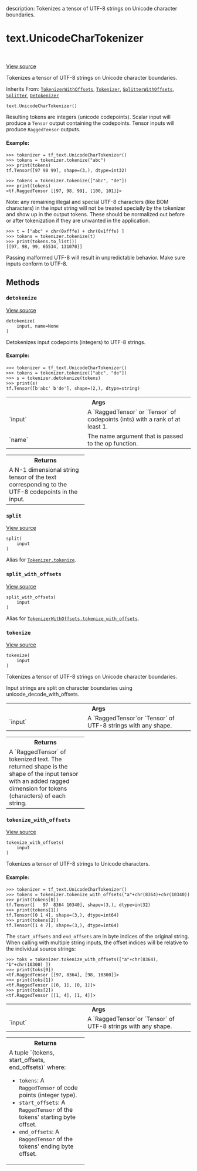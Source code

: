 description: Tokenizes a tensor of UTF-8 strings on Unicode character
boundaries.

<div itemscope itemtype="http://developers.google.com/ReferenceObject">
<meta itemprop="name" content="text.UnicodeCharTokenizer" />
<meta itemprop="path" content="Stable" />
<meta itemprop="property" content="__init__"/>
<meta itemprop="property" content="detokenize"/>
<meta itemprop="property" content="split"/>
<meta itemprop="property" content="split_with_offsets"/>
<meta itemprop="property" content="tokenize"/>
<meta itemprop="property" content="tokenize_with_offsets"/>
</div>

# text.UnicodeCharTokenizer

<!-- Insert buttons and diff -->

<table class="tfo-notebook-buttons tfo-api nocontent" align="left">

</table>

<a target="_blank" href="https://github.com/tensorflow/text/tree/master/tensorflow_text/python/ops/unicode_char_tokenizer.py">View
source</a>

Tokenizes a tensor of UTF-8 strings on Unicode character boundaries.

Inherits From: [`TokenizerWithOffsets`](../text/TokenizerWithOffsets.md),
[`Tokenizer`](../text/Tokenizer.md),
[`SplitterWithOffsets`](../text/SplitterWithOffsets.md),
[`Splitter`](../text/Splitter.md), [`Detokenizer`](../text/Detokenizer.md)

<pre class="devsite-click-to-copy prettyprint lang-py tfo-signature-link">
<code>text.UnicodeCharTokenizer()
</code></pre>

<!-- Placeholder for "Used in" -->

Resulting tokens are integers (unicode codepoints). Scalar input will produce a
`Tensor` output containing the codepoints. Tensor inputs will produce
`RaggedTensor` outputs.

#### Example:

```
>>> tokenizer = tf_text.UnicodeCharTokenizer()
>>> tokens = tokenizer.tokenize("abc")
>>> print(tokens)
tf.Tensor([97 98 99], shape=(3,), dtype=int32)
```

```
>>> tokens = tokenizer.tokenize(["abc", "de"])
>>> print(tokens)
<tf.RaggedTensor [[97, 98, 99], [100, 101]]>
```

Note: any remaining illegal and special UTF-8 characters (like BOM characters)
in the input string will not be treated specially by the tokenizer and show up
in the output tokens. These should be normalized out before or after
tokenization if they are unwanted in the application.

```
>>> t = ["abc" + chr(0xfffe) + chr(0x1fffe) ]
>>> tokens = tokenizer.tokenize(t)
>>> print(tokens.to_list())
[[97, 98, 99, 65534, 131070]]
```

Passing malformed UTF-8 will result in unpredictable behavior. Make sure inputs
conform to UTF-8.

## Methods

<h3 id="detokenize"><code>detokenize</code></h3>

<a target="_blank" href="https://github.com/tensorflow/text/tree/master/tensorflow_text/python/ops/unicode_char_tokenizer.py">View
source</a>

<pre class="devsite-click-to-copy prettyprint lang-py tfo-signature-link">
<code>detokenize(
    input, name=None
)
</code></pre>

Detokenizes input codepoints (integers) to UTF-8 strings.

#### Example:

```
>>> tokenizer = tf_text.UnicodeCharTokenizer()
>>> tokens = tokenizer.tokenize(["abc", "de"])
>>> s = tokenizer.detokenize(tokens)
>>> print(s)
tf.Tensor([b'abc' b'de'], shape=(2,), dtype=string)
```

<!-- Tabular view -->
 <table class="responsive fixed orange">
<colgroup><col width="214px"><col></colgroup>
<tr><th colspan="2">Args</th></tr>

<tr>
<td>
`input`
</td>
<td>
A `RaggedTensor` or `Tensor` of codepoints (ints) with a rank of at
least 1.
</td>
</tr><tr>
<td>
`name`
</td>
<td>
The name argument that is passed to the op function.
</td>
</tr>
</table>

<!-- Tabular view -->
 <table class="responsive fixed orange">
<colgroup><col width="214px"><col></colgroup>
<tr><th colspan="2">Returns</th></tr>
<tr class="alt">
<td colspan="2">
A N-1 dimensional string tensor of the text corresponding to the UTF-8
codepoints in the input.
</td>
</tr>

</table>

<h3 id="split"><code>split</code></h3>

<a target="_blank" href="https://github.com/tensorflow/text/tree/master/tensorflow_text/python/ops/tokenization.py">View
source</a>

<pre class="devsite-click-to-copy prettyprint lang-py tfo-signature-link">
<code>split(
    input
)
</code></pre>

Alias for
<a href="../text/Tokenizer.md#tokenize"><code>Tokenizer.tokenize</code></a>.

<h3 id="split_with_offsets"><code>split_with_offsets</code></h3>

<a target="_blank" href="https://github.com/tensorflow/text/tree/master/tensorflow_text/python/ops/tokenization.py">View
source</a>

<pre class="devsite-click-to-copy prettyprint lang-py tfo-signature-link">
<code>split_with_offsets(
    input
)
</code></pre>

Alias for
<a href="../text/TokenizerWithOffsets.md#tokenize_with_offsets"><code>TokenizerWithOffsets.tokenize_with_offsets</code></a>.

<h3 id="tokenize"><code>tokenize</code></h3>

<a target="_blank" href="https://github.com/tensorflow/text/tree/master/tensorflow_text/python/ops/unicode_char_tokenizer.py">View
source</a>

<pre class="devsite-click-to-copy prettyprint lang-py tfo-signature-link">
<code>tokenize(
    input
)
</code></pre>

Tokenizes a tensor of UTF-8 strings on Unicode character boundaries.

Input strings are split on character boundaries using
unicode_decode_with_offsets.

<!-- Tabular view -->
 <table class="responsive fixed orange">
<colgroup><col width="214px"><col></colgroup>
<tr><th colspan="2">Args</th></tr>

<tr>
<td>
`input`
</td>
<td>
A `RaggedTensor`or `Tensor` of UTF-8 strings with any shape.
</td>
</tr>
</table>

<!-- Tabular view -->
 <table class="responsive fixed orange">
<colgroup><col width="214px"><col></colgroup>
<tr><th colspan="2">Returns</th></tr>
<tr class="alt">
<td colspan="2">
A `RaggedTensor` of tokenized text. The returned shape is the shape of the
input tensor with an added ragged dimension for tokens (characters) of
each string.
</td>
</tr>

</table>

<h3 id="tokenize_with_offsets"><code>tokenize_with_offsets</code></h3>

<a target="_blank" href="https://github.com/tensorflow/text/tree/master/tensorflow_text/python/ops/unicode_char_tokenizer.py">View
source</a>

<pre class="devsite-click-to-copy prettyprint lang-py tfo-signature-link">
<code>tokenize_with_offsets(
    input
)
</code></pre>

Tokenizes a tensor of UTF-8 strings to Unicode characters.

#### Example:

```
>>> tokenizer = tf_text.UnicodeCharTokenizer()
>>> tokens = tokenizer.tokenize_with_offsets("a"+chr(8364)+chr(10340))
>>> print(tokens[0])
tf.Tensor([   97  8364 10340], shape=(3,), dtype=int32)
>>> print(tokens[1])
tf.Tensor([0 1 4], shape=(3,), dtype=int64)
>>> print(tokens[2])
tf.Tensor([1 4 7], shape=(3,), dtype=int64)
```

The `start_offsets` and `end_offsets` are in byte indices of the original
string. When calling with multiple string inputs, the offset indices will be
relative to the individual source strings:

```
>>> toks = tokenizer.tokenize_with_offsets(["a"+chr(8364), "b"+chr(10300) ])
>>> print(toks[0])
<tf.RaggedTensor [[97, 8364], [98, 10300]]>
>>> print(toks[1])
<tf.RaggedTensor [[0, 1], [0, 1]]>
>>> print(toks[2])
<tf.RaggedTensor [[1, 4], [1, 4]]>
```

<!-- Tabular view -->
 <table class="responsive fixed orange">
<colgroup><col width="214px"><col></colgroup>
<tr><th colspan="2">Args</th></tr>

<tr>
<td>
`input`
</td>
<td>
A `RaggedTensor`or `Tensor` of UTF-8 strings with any shape.
</td>
</tr>
</table>

<!-- Tabular view -->
 <table class="responsive fixed orange">
<colgroup><col width="214px"><col></colgroup>
<tr><th colspan="2">Returns</th></tr>
<tr class="alt">
<td colspan="2">
A tuple `(tokens, start_offsets, end_offsets)` where:

*   `tokens`: A `RaggedTensor` of code points (integer type).
*   `start_offsets`: A `RaggedTensor` of the tokens' starting byte offset.
*   `end_offsets`: A `RaggedTensor` of the tokens' ending byte offset. </td>
    </tr>

</table>
